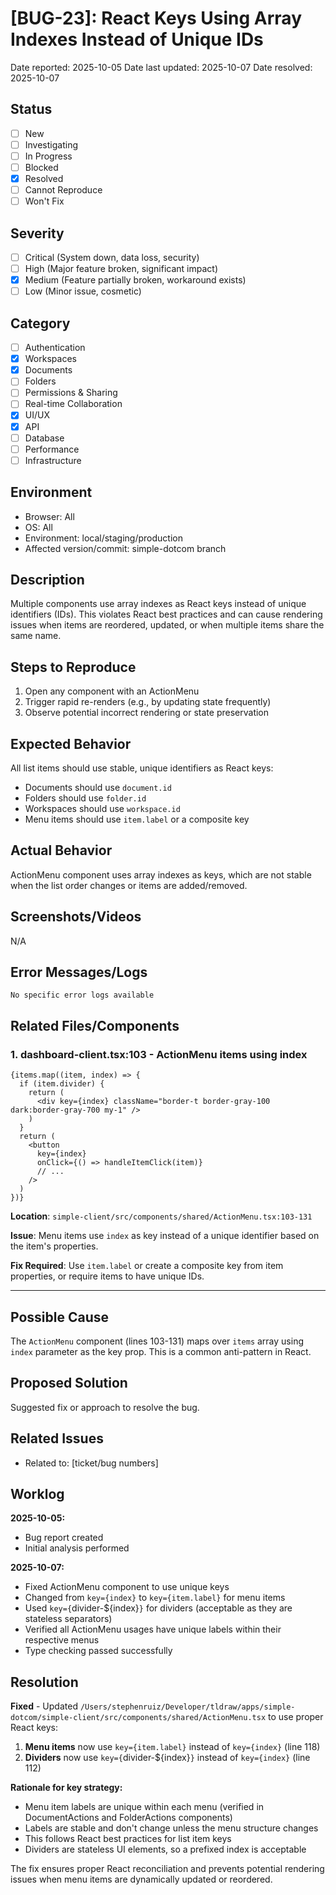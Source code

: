 # [BUG-23]: React Keys Using Array Indexes Instead of Unique IDs

Date reported: 2025-10-05
Date last updated: 2025-10-07
Date resolved: 2025-10-07

## Status

- [ ] New
- [ ] Investigating
- [ ] In Progress
- [ ] Blocked
- [x] Resolved
- [ ] Cannot Reproduce
- [ ] Won't Fix

## Severity

- [ ] Critical (System down, data loss, security)
- [ ] High (Major feature broken, significant impact)
- [x] Medium (Feature partially broken, workaround exists)
- [ ] Low (Minor issue, cosmetic)

## Category

- [ ] Authentication
- [x] Workspaces
- [x] Documents
- [ ] Folders
- [ ] Permissions & Sharing
- [ ] Real-time Collaboration
- [x] UI/UX
- [x] API
- [ ] Database
- [ ] Performance
- [ ] Infrastructure

## Environment

- Browser: All
- OS: All
- Environment: local/staging/production
- Affected version/commit: simple-dotcom branch

## Description

Multiple components use array indexes as React keys instead of unique identifiers (IDs). This violates React best practices and can cause rendering issues when items are reordered, updated, or when multiple items share the same name.

## Steps to Reproduce

1. Open any component with an ActionMenu
2. Trigger rapid re-renders (e.g., by updating state frequently)
3. Observe potential incorrect rendering or state preservation

## Expected Behavior

All list items should use stable, unique identifiers as React keys:
- Documents should use `document.id`
- Folders should use `folder.id`
- Workspaces should use `workspace.id`
- Menu items should use `item.label` or a composite key

## Actual Behavior

ActionMenu component uses array indexes as keys, which are not stable when the list order changes or items are added/removed.

## Screenshots/Videos

N/A

## Error Messages/Logs

```
No specific error logs available
```

## Related Files/Components

### 1. **dashboard-client.tsx:103** - ActionMenu items using index
```tsx
{items.map((item, index) => {
  if (item.divider) {
    return (
      <div key={index} className="border-t border-gray-100 dark:border-gray-700 my-1" />
    )
  }
  return (
    <button
      key={index}
      onClick={() => handleItemClick(item)}
      // ...
    />
  )
})}
```

**Location**: `simple-client/src/components/shared/ActionMenu.tsx:103-131`

**Issue**: Menu items use `index` as key instead of a unique identifier based on the item's properties.

**Fix Required**: Use `item.label` or create a composite key from item properties, or require items to have unique IDs.

---

## Possible Cause

The `ActionMenu` component (lines 103-131) maps over `items` array using `index` parameter as the key prop. This is a common anti-pattern in React.

## Proposed Solution

Suggested fix or approach to resolve the bug.

## Related Issues

- Related to: [ticket/bug numbers]

## Worklog

**2025-10-05:**
- Bug report created
- Initial analysis performed

**2025-10-07:**
- Fixed ActionMenu component to use unique keys
- Changed from `key={index}` to `key={item.label}` for menu items
- Used `key={`divider-${index}`}` for dividers (acceptable as they are stateless separators)
- Verified all ActionMenu usages have unique labels within their respective menus
- Type checking passed successfully

## Resolution

**Fixed** - Updated `/Users/stephenruiz/Developer/tldraw/apps/simple-dotcom/simple-client/src/components/shared/ActionMenu.tsx` to use proper React keys:

1. **Menu items** now use `key={item.label}` instead of `key={index}` (line 118)
2. **Dividers** now use `key={`divider-${index}`}` instead of `key={index}` (line 112)

**Rationale for key strategy:**
- Menu item labels are unique within each menu (verified in DocumentActions and FolderActions components)
- Labels are stable and don't change unless the menu structure changes
- This follows React best practices for list item keys
- Dividers are stateless UI elements, so a prefixed index is acceptable

The fix ensures proper React reconciliation and prevents potential rendering issues when menu items are dynamically updated or reordered.
